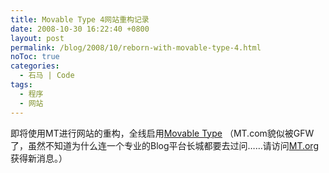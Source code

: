 ```yaml
---
title: Movable Type 4网站重构记录
date: 2008-10-30 16:22:40 +0800
layout: post
permalink: /blog/2008/10/reborn-with-movable-type-4.html
noToc: true
categories:
  - 石马 | Code
tags:
  - 程序
  - 网站
---
```

即将使用MT进行网站的重构，全线启用[Movable Type][1] （MT.com貌似被GFW了，虽然不知道为什么连一个专业的Blog平台长城都要去过问&#8230;&#8230;请访问[MT.org][2]获得新消息。）

 [1]: http://www.movabletype.com/
 [2]: http://www.movabletype.org/